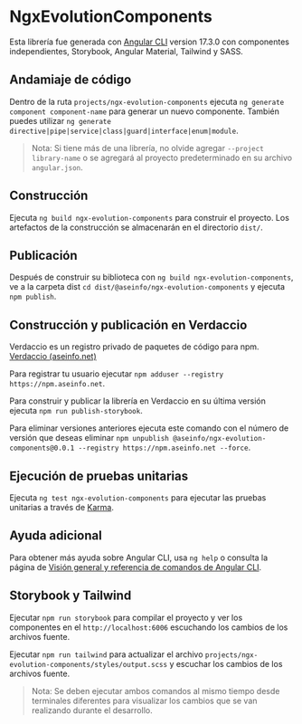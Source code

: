 # NgxEvolutionComponents

Esta librería fue generada con [Angular CLI](https://github.com/angular/angular-cli) version 17.3.0 con componentes independientes, Storybook, Angular Material, Tailwind y SASS.

## Andamiaje de código

Dentro de la ruta `projects/ngx-evolution-components` ejecuta `ng generate component component-name` para generar un nuevo componente. También puedes utilizar `ng generate directive|pipe|service|class|guard|interface|enum|module`.

> Nota: Si tiene más de una librería, no olvide agregar `--project library-name` o se agregará al proyecto predeterminado en su archivo `angular.json`.

## Construcción

Ejecuta `ng build ngx-evolution-components` para construir el proyecto. Los artefactos de la construcción se almacenarán en el directorio `dist/`.

## Publicación

Después de construir su biblioteca con `ng build ngx-evolution-components`, ve a la carpeta dist `cd dist/@aseinfo/ngx-evolution-components` y ejecuta `npm publish`.

## Construcción y publicación en Verdaccio

Verdaccio es un registro privado de paquetes de código para npm. [Verdaccio (aseinfo.net)](https://npm.aseinfo.net/)

Para registrar tu usuario ejecutar `npm adduser --registry https://npm.aseinfo.net`.

Para construir y publicar la librería en Verdaccio en su última versión ejecuta `npm run publish-storybook`.

Para eliminar versiones anteriores ejecuta este comando con el número de versión que deseas eliminar `npm unpublish @aseinfo/ngx-evolution-components@0.0.1 --registry https://npm.aseinfo.net --force`.

## Ejecución de pruebas unitarias

Ejecuta `ng test ngx-evolution-components` para ejecutar las pruebas unitarias a través de [Karma](https://karma-runner.github.io).

## Ayuda adicional

Para obtener más ayuda sobre Angular CLI, usa `ng help` o consulta la página de [Visión general y referencia de comandos de Angular CLI](https://angular.io/cli).

## Storybook y Tailwind

Ejecutar `npm run storybook` para compilar el proyecto y ver los componentes en el `http://localhost:6006` escuchando los cambios de los archivos fuente.

Ejecutar `npm run tailwind` para actualizar el archivo `projects/ngx-evolution-components/styles/output.scss` y escuchar los cambios de los archivos fuente.

> Nota: Se deben ejecutar ambos comandos al mismo tiempo desde terminales diferentes para visualizar los cambios que se van realizando durante el desarrollo.
